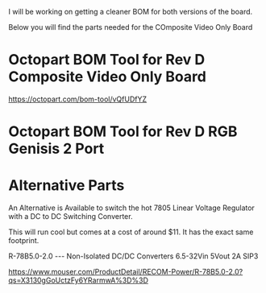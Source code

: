 I will be working on getting a cleaner BOM for both versions of the board.

Below you will find the parts needed for the COmposite Video Only Board


# Octopart BOM Tool for Rev D Composite Video Only Board

https://octopart.com/bom-tool/vQfUDfYZ

# Octopart BOM Tool for Rev D RGB Genisis 2 Port



# Alternative Parts

An Alternative is Available to switch the hot 7805 Linear Voltage Regulator with a DC to DC Switching Converter.

This will run cool but comes at a cost of around $11.  It has the exact same footprint.


R-78B5.0-2.0 --- Non-Isolated DC/DC Converters 6.5-32Vin 5Vout 2A SIP3

https://www.mouser.com/ProductDetail/RECOM-Power/R-78B5.0-2.0?qs=X3130gGoUctzFy6YRarmwA%3D%3D

